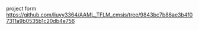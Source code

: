 project form https://github.com/liuyy3364/AAML_TFLM_cmsis/tree/9843bc7b86ae3b4f07311a9b0535b1c20db4e756